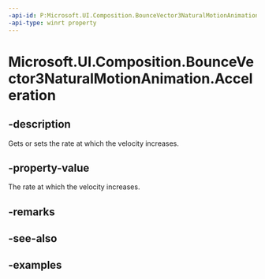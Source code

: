 ```yaml
---
-api-id: P:Microsoft.UI.Composition.BounceVector3NaturalMotionAnimation.Acceleration
-api-type: winrt property
---
```


<!-- Property syntax.
public float Acceleration { get;  set; }
-->

# Microsoft.UI.Composition.BounceVector3NaturalMotionAnimation.Acceleration

## -description

Gets or sets the rate at which the velocity increases.

## -property-value

The rate at which the velocity increases.

## -remarks

## -see-also

## -examples

